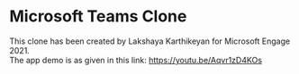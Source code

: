 # Microsoft Teams Clone
This clone has been created by Lakshaya Karthikeyan for Microsoft Engage 2021. <br/>
The app demo is as given in this link: https://youtu.be/Aqvr1zD4KOs

